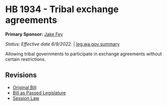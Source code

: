 # HB 1934 - Tribal exchange agreements
**Primary Sponsor:** [Jake Fey](/person/leg/jake.fey.md)

*Status: Effective date 6/9/2022.* | [leg.wa.gov summary](https://app.leg.wa.gov/billsummary?BillNumber=1934&Year=2021)

Allowing tribal governments to participate in exchange agreements without certain restrictions.

## Revisions
* [Original Bill](1/)
* [Bill as Passed Legislature](1/)
* [Session Law](1/)